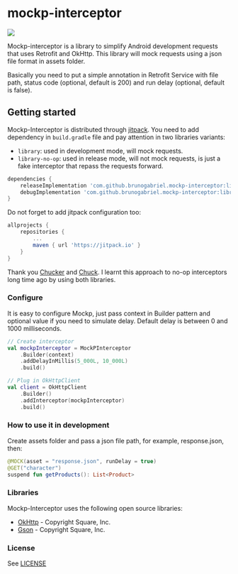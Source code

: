 # mockp-interceptor
[![](https://jitpack.io/v/brunogabriel/mockp-interceptor.svg)](https://jitpack.io/#brunogabriel/mockp-interceptor)

Mockp-interceptor is a library to simplify Android development requests that uses Retrofit and OkHttp. This library will mock requests using a json file format in assets folder.

Basically you need to put a simple annotation in Retrofit Service with file path, status code (optional, default is 200) and run delay (optional, default is false).


## Getting started

Mockp-Interceptor is distributed through [jitpack](https://jitpack.io/#brunogabriel/mockp-interceptor). You need to add dependency in `build.gradle` file and pay attention in two libraries variants:

- `library`: used in development mode, will mock requests.
- `library-no-op`: used in release mode, will not mock requests, is just a fake interceptor that repass the requests forward.


```groovy
dependencies {
    releaseImplementation 'com.github.brunogabriel.mockp-interceptor:library:0.0.1'
    debugImplementation 'com.github.brunogabriel.mockp-interceptor:library:0.0.1'
}
```

Do not forget to add jitpack configuration too:

```groovy
allprojects {
    repositories {
		...
		maven { url 'https://jitpack.io' }
	}
}
```

Thank you [Chucker](https://github.com/ChuckerTeam/chucker) and [Chuck](https://github.com/jgilfelt/chuck). I learnt this approach to no-op interceptors long time ago by using both libraries.


### Configure

It is easy to configure Mockp, just pass context in Builder pattern and optional value if you need to simulate delay. Default delay is between 0 and 1000 milliseconds.

```kotlin
// Create interceptor
val mockpInterceptor = MockPInterceptor
    .Builder(context)
    .addDelayInMillis(5_000L, 10_000L)
    .build()

// Plug in OkHttpClient
val client = OkHttpClient
    .Builder()
    .addInterceptor(mockpInterceptor)
    .build()
```

### How to use it in development

Create assets folder and pass a json file path, for example, response.json, then:

```kotlin
@MOCK(asset = "response.json", runDelay = true)
@GET("character")
suspend fun getProducts(): List<Product>
```

### Libraries

Mockp-Interceptor uses the following open source libraries:

- [OkHttp](https://github.com/square/okhttp) - Copyright Square, Inc.
- [Gson](https://github.com/square/retrofit) - Copyright Square, Inc.

### License

See [LICENSE](LICENSE)